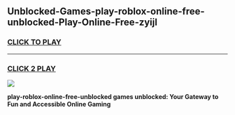 
## Unblocked-Games-play-roblox-online-free-unblocked-Play-Online-Free-zyijl
<h3>
<a href="https://premium76.site?title=play-roblox-online-free-unblocked&ref=26A">CLICK TO PLAY</a></h3>
<hr>

<h3>
<a href="https://premium76.site?title=play-roblox-online-free-unblocked&ref=26A">CLICK 2 PLAY</a>
  
</h3>

<a href="https://premium76.site?title=play-roblox-online-free-unblocked&ref=26A"><img src="https://clearcache.store/games.png"></a>


**play-roblox-online-free-unblocked games unblocked: Your Gateway to Fun and Accessible Online Gaming**
